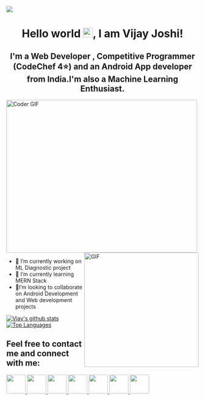 ![](https://komarev.com/ghpvc/?username=vijayjoshi16)
<h1 align="center">Hello world <img src="https://media.giphy.com/media/hvRJCLFzcasrR4ia7z/giphy.gif" width="25px">, I am Vijay Joshi!</h1>

<h2 align="center">I'm a Web Developer , Competitive Programmer (CodeChef 4⭐) and an Android App developer from India.I'm also a Machine Learning Enthusiast.</h2>

<img src="https://media.giphy.com/media/SWoSkN6DxTszqIKEqv/giphy.gif" alt="Coder GIF" width="500" height="400"><img align="right" alt="GIF" height="300px" src="https://media.giphy.com/media/du3J3cXyzhj75IOgvA/giphy.gif" />

- 🔭 I’m currently working on ML Diagnostic project
- 🌱 I’m currently learning MERN Stack
- 👋I’m looking to collaborate on Android Development and Web development projects


[![Viay's github stats](https://github-readme-stats.vercel.app/api?username=vijayjoshi16&show_icons=true&theme=react)](https://github.com/vijayjoshi16/github-readme-stats)
[![Top Languages](https://github-readme-stats.vercel.app/api/top-langs/?username=vijayjoshi16)](https://github.com/vijayjoshi16/github-readme-stats)

<h2>Feel free to contact me and connect with me:</h2>
<span>
<a href="https://in.linkedin.com/in/vijay-joshi-80221a193">
<img
src="https://camo.githubusercontent.com/45e6bebceba49c2cf76b1b3770b1adbe24e6c454/68747470733a2f2f6564656e742e6769746875622e696f2f537570657254696e7949636f6e732f696d616765732f7376672f6c696e6b6564696e2e737667" width="50px" />
</a>
<a href="https://www.codechef.com/users/vijay_joshi"><img
src="https://avatars1.githubusercontent.com/u/11960354?s=460&u=a77c97db3237e61ac0548a9d887f35c74c7e595e&v=4" width="50px"/>
</a>
<a href="https://www.instagram.com/vijayjoshi802/"><img src="https://camo.githubusercontent.com/68ff38b86f01b428567dcc406116e23728245f4e/68747470733a2f2f6564656e742e6769746875622e696f2f537570657254696e7949636f6e732f696d616765732f7376672f696e7374616772616d2e737667" width="50px" />
</a>
<a href="https://www.facebook.com/profile.php?id=100007797368212"><img src="https://camo.githubusercontent.com/e6d2040c65e8c6f4da10db72436cf9a1196e43ae/68747470733a2f2f6564656e742e6769746875622e696f2f537570657254696e7949636f6e732f696d616765732f7376672f66616365626f6f6b2e737667" width="50px" />
</a>
<a href="https://github.com/vijayjoshi16"><img src="https://camo.githubusercontent.com/d0518022b7a02d405ad5112a0c8aa455cbfe952e/68747470733a2f2f6564656e742e6769746875622e696f2f537570657254696e7949636f6e732f696d616765732f7376672f6769746875622e737667" width="50px" />
</a>
<a href="https://twitter.com/vijay_joshi16"><img src="https://camo.githubusercontent.com/9bbddae7e626bda73c943e06b4568a7a02e193b4/68747470733a2f2f6564656e742e6769746875622e696f2f537570657254696e7949636f6e732f696d616765732f7376672f747769747465722e737667" width="50px" />
</a>
<a href="https://www.quora.com/profile/Vijay-Joshi-96"><img
src="https://banner2.cleanpng.com/20180320/iee/kisspng-area-text-symbol-brand-computer-wallpaper-quora-5ab0b982e2b621.3292421215215312669286.jpg" width="50px"/>
</a>
  </span>
